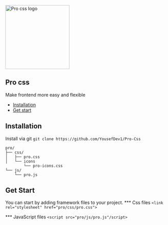 <p align="left">
    <img src="https://pro-css.netlify.app/imgs/logo.png" alt="Pro css logo" width="200" height="200">
</p>

<h2>Pro css</h2>

<p>Make frontend more easy and flexible</p>

- [Installation](#installation)
- [Get start](#get-start)


## Installation

Install via git `git clone https://github.com/YousefDev1/Pro-Css`

```text
pro/
├── css/
│   ├── pro.css
│   └── icons
        └── pro-icons.css
└── js/
    └── pro.js
```

## Get Start

You can start by adding framework files to your project.
*** Css files
    `<link rel="stylesheet" href="pro/css/pro.css">`
    
*** JavaScript files
    `<script src="pro/js/pro.js"/script>`

